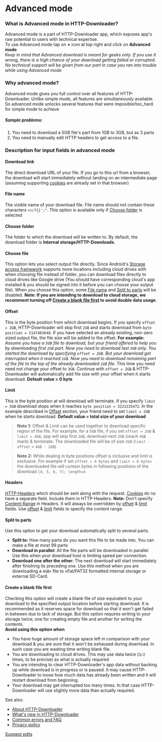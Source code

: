 # Advanced mode
### What is Advanced mode in HTTP-Downloader?
Advanced mode is a part of HTTP-Downloader app, which exposes app's raw potential to users with technical expertise.<br/>
To use Advanced mode tap on <b>+</b> icon at top right and click on <b>Advanced mode</b><br/>
_Keep in mind that Advanced download is meant for geeks only. If you use it wrong, there is a high chance of your download getting failed or corrupted. No technical support will be given from our part in case you ran into trouble while using Advanced mode_

### Why advanced mode?
Advanced mode gives you full control over all features of HTTP-Downloader. Unlike simple mode, all features are simultaneously available.
So advanced mode unlocks several features that were imposible/too_hard for simple mode to achieve
##### Sample problems: 
1. You need to download a 5GB file's part from 1GB to 3GB, but as 3 parts
2. You need to manually edit HTTP headers to get access to a file.


### Description for input fields in advanced mode
#### Download link
The direct download URL of your file. If you go to this url from a browser, the download will start immediately without landing on an intermediate page (assuming supporting [cookies](https://en.wikipedia.org/wiki/HTTP_cookie) are already set in that browser)

#### File name
The visible name of your download file. File name should not contain these characters `<>/?{}';"`. This option is available only if [Choose folder](#choose-folder) is selected

#### Choose folder
The folder to which the download will be written to. By default, the download folder is **Internal storage/HTTP-Downloads**. 

#### Choose file
This option lets you select output file directly. Since Android's [Storage access framework](https://developer.android.com/guide/topics/providers/document-provider) supports more locations including cloud drives with when choosing file instead of folder, you can download files directly to cloud drives like Google drive (You should have corresponding cloud's app installed & you should be signed into it before you can choose your output file). When you choose this option, some [File name](#file-name) and [Split to parts](#split-to-parts) will be disabled. **Note: If you are intending to download to cloud storage, we recomment turning off [Create a blank file first](#create-a-blank-file-first) to avoid double data usage**.

#### Offset
This is the byte position from which download begins. If you specify `offset = 2GB`, HTTP-Downloader will skip first `2GB` and starts download from `byte position = 2147483648`. If you have selected an already existing, non-zero sized output file, the file size will be added to the offset. **For example:** _Assume you have a `5GB` file to download, but your friend offered to help you by downloading first `2GB` part. Now you need to download last `3GB` only. You started the download by specifying `offset = 2GB`. But your download got interrupted when it reached `1GB`. Now you need to download remaining part of the file to the top of the already downloaded `1GB` file._ This time you need need not change your offset to `3GB`. Continue with `offset = 2GB` & HTTP-Downloader will automatically add file size with your offset when it starts download. **Default value = 0 byte**

#### Limit
This is the byte position at will download will terminate. If you specify `limit = 3GB` download stops when it reaches `byte position = 3221225472`. In the example described in [Offset](#offset) section, your friend need to set `limit = 2GB` when he starts download. **Default value = total size of your download**

> **Note 1:** Offset & Limit can be used together to download specific region of the file. For example, for a `5GB` file, if you set `offset = 2GB` & `limit = 4GB`, app will skip first `2GB`, download next `2GB` (reach `4GB` mark) & terminate. The downloaded file will be of size `2GB` (`limit -offset` = `4GB - 2GB`)

> **Note 2:** While dealing in byte positions offset is inclusive and limit is exclusive. For example if set `offset = 4 bytes` and `limit = 8 bytes` the downloaded file will contain bytes in following positions of the download `[4, 5, 6, 7]; length=4`

#### Headers
[HTTP-Headers](https://developer.mozilla.org/en-US/docs/Web/HTTP/Headers) which should be sent along with the request. [Cookies](https://developer.mozilla.org/en-US/docs/Web/HTTP/Headers/Cookie) do no have a separate field. Include them in HTTP-Headers. **Note:** Don't specify [Content-Range](https://developer.mozilla.org/en-US/docs/Web/HTTP/Headers/Content-Range) in Headers. It will always be overridden by [offset](#offset) & [limit](#limit) fields. Use [offset](#offset) & [limit](#limit) fields to specify the content range.

#### Split to parts
Use this option to get your download automatically split to several parts.
- **Split to:** How many parts do you want this file to be made into. You can make a file at most 99 parts
- **Download in parallel:** All the file parts will be downloaded in parallel. Use this when your download host is limiting speed per connection.
- **Download one after the other:** The next download will start immediately after finishing its preceding one. Use this method when you are downloading a `4GB+` file to vFat/FAT32 formatted internal storage or external SD-Card.

#### Create a blank file first
Checking this option will create a blank file of size equivalent to your download to the specified output location before starting download. It is recommended as it reserves space for download so that it won't get failed in between due to lack of storage. But this option requires writing to your storage twice; one for creating empty file and another for writing the contents.<br/>
**Avoid using this option when**
- You have huge amount of storage space left in comparison with your download & you are sure that it won't be exhaused during download. In such case you are wasting time writing blank file.
- You are downloading to cloud drives. This may use data twice (`3/2` times, to be precise) as what is actually required
- You are intending to clear HTTP-Downloader's app data without backing up while download is in progress or is paused. It may cause HTTP-Downloader to loose how much data has already been written and it will restart download from beginning.
- Your download may get interrupted too many times. In that case HTTP-Downloader will use slightly more data than actually required.

See also: 
- [About HTTP-Downloader](https://resonance00x0.github.io/http-downloader/)
- [What's new in HTTP-Downloader](https://resonance00x0.github.io/http-downloader/whats-new)
- [Common errors and FAQ](https://resonance00x0.github.io/http-downloader/common-errors)
- [Privacy policy](https://resonance00x0.github.io/http-downloader/privacy-policy)

[Suggest edits](https://github.com/resonance00x0/http-downloader/)
